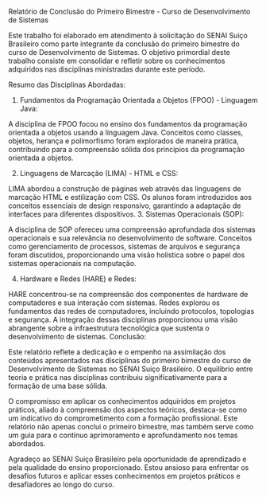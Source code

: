 Relatório de Conclusão do Primeiro Bimestre - Curso de Desenvolvimento de Sistemas

Este trabalho foi elaborado em atendimento à solicitação do SENAI Suiço Brasileiro como parte integrante da
conclusão do primeiro bimestre do curso de Desenvolvimento de Sistemas. O objetivo primordial deste trabalho 
consiste em consolidar e refletir sobre os conhecimentos adquiridos nas disciplinas ministradas durante este período.

Resumo das Disciplinas Abordadas:

1. Fundamentos da Programação Orientada a Objetos (FPOO) - Linguagem Java:

A disciplina de FPOO focou no ensino dos fundamentos da programação orientada a objetos usando a linguagem Java.
Conceitos como classes, objetos, herança e polimorfismo foram explorados de maneira prática, contribuindo para a compreensão sólida dos princípios da programação orientada a objetos.

2. Linguagens de Marcação (LIMA) - HTML e CSS:

LIMA abordou a construção de páginas web através das linguagens de marcação HTML e estilização com CSS.
Os alunos foram introduzidos aos conceitos essenciais de design responsivo, garantindo a adaptação de interfaces para diferentes dispositivos.
3. Sistemas Operacionais (SOP):

A disciplina de SOP ofereceu uma compreensão aprofundada dos sistemas operacionais e sua relevância no desenvolvimento de software.
Conceitos como gerenciamento de processos, sistemas de arquivos e segurança foram discutidos, proporcionando uma visão holística sobre o papel dos sistemas operacionais na computação.

4. Hardware e Redes (HARE) e Redes:

HARE concentrou-se na compreensão dos componentes de hardware de computadores e sua interação com sistemas.
Redes explorou os fundamentos das redes de computadores, incluindo protocolos, topologias e segurança.
A integração dessas disciplinas proporcionou uma visão abrangente sobre a infraestrutura tecnológica que sustenta o desenvolvimento de sistemas.
Conclusão:

Este relatório reflete a dedicação e o empenho na assimilação dos conteúdos apresentados nas disciplinas do primeiro bimestre do curso
de Desenvolvimento de Sistemas no SENAI Suiço Brasileiro. O equilíbrio entre teoria e prática nas disciplinas contribuiu significativamente para a formação de uma base sólida.

O compromisso em aplicar os conhecimentos adquiridos em projetos práticos, aliado à compreensão dos aspectos teóricos, destaca-se como
um indicativo do comprometimento com a formação profissional. Este relatório não apenas conclui o primeiro bimestre, mas também serve como
um guia para o contínuo aprimoramento e aprofundamento nos temas abordados.

Agradeço ao SENAI Suiço Brasileiro pela oportunidade de aprendizado e pela qualidade do ensino proporcionado. Estou ansioso para enfrentar os
desafios futuros e aplicar esses conhecimentos em projetos práticos e desafiadores ao longo do curso.
